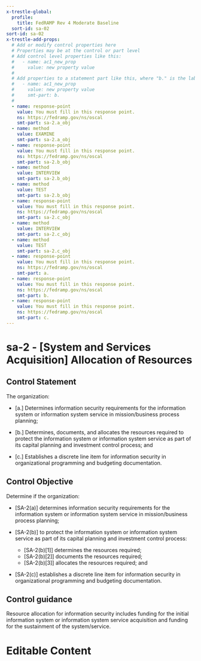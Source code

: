 ```yaml
---
x-trestle-global:
  profile:
    title: FedRAMP Rev 4 Moderate Baseline
  sort-id: sa-02
sort-id: sa-02
x-trestle-add-props:
  # Add or modify control properties here
  # Properties may be at the control or part level
  # Add control level properties like this:
  #   - name: ac1_new_prop
  #     value: new property value
  #
  # Add properties to a statement part like this, where "b." is the label of the target statement part
  #   - name: ac1_new_prop
  #     value: new property value
  #     smt-part: b.
  #
  - name: response-point
    value: You must fill in this response point.
    ns: https://fedramp.gov/ns/oscal
    smt-part: sa-2.a_obj
  - name: method
    value: EXAMINE
    smt-part: sa-2.a_obj
  - name: response-point
    value: You must fill in this response point.
    ns: https://fedramp.gov/ns/oscal
    smt-part: sa-2.b_obj
  - name: method
    value: INTERVIEW
    smt-part: sa-2.b_obj
  - name: method
    value: TEST
    smt-part: sa-2.b_obj
  - name: response-point
    value: You must fill in this response point.
    ns: https://fedramp.gov/ns/oscal
    smt-part: sa-2.c_obj
  - name: method
    value: INTERVIEW
    smt-part: sa-2.c_obj
  - name: method
    value: TEST
    smt-part: sa-2.c_obj
  - name: response-point
    value: You must fill in this response point.
    ns: https://fedramp.gov/ns/oscal
    smt-part: a.
  - name: response-point
    value: You must fill in this response point.
    ns: https://fedramp.gov/ns/oscal
    smt-part: b.
  - name: response-point
    value: You must fill in this response point.
    ns: https://fedramp.gov/ns/oscal
    smt-part: c.
---
```


# sa-2 - \[System and Services Acquisition\] Allocation of Resources

## Control Statement

The organization:

- \[a.\] Determines information security requirements for the information system or information system service in mission/business process planning;

- \[b.\] Determines, documents, and allocates the resources required to protect the information system or information system service as part of its capital planning and investment control process; and

- \[c.\] Establishes a discrete line item for information security in organizational programming and budgeting documentation.

## Control Objective

Determine if the organization:

- \[SA-2(a)\] determines information security requirements for the information system or information system service in mission/business process planning;

- \[SA-2(b)\] to protect the information system or information system service as part of its capital planning and investment control process:

  - \[SA-2(b)[1]\] determines the resources required;
  - \[SA-2(b)[2]\] documents the resources required;
  - \[SA-2(b)[3]\] allocates the resources required; and

- \[SA-2(c)\] establishes a discrete line item for information security in organizational programming and budgeting documentation.

## Control guidance

Resource allocation for information security includes funding for the initial information system or information system service acquisition and funding for the sustainment of the system/service.

# Editable Content

<!-- Make additions and edits below -->
<!-- The above represents the contents of the control as received by the profile, prior to additions. -->
<!-- If the profile makes additions to the control, they will appear below. -->
<!-- The above markdown may not be edited but you may edit the content below, and/or introduce new additions to be made by the profile. -->
<!-- If there is a yaml header at the top, parameter values may be edited. Use --set-parameters to incorporate the changes during assembly. -->
<!-- The content here will then replace what is in the profile for this control, after running profile-assemble. -->
<!-- The added parts in the profile for this control are below.  You may edit them and/or add new ones. -->
<!-- Each addition must have a heading either of the form ## Control my_addition_name -->
<!-- or ## Part a. (where the a. refers to one of the control statement labels.) -->
<!-- "## Control" parts are new parts added after the statement part. -->
<!-- "## Part" parts are new parts added into the top-level statement part with that label. -->
<!-- Subparts may be added with nested hash levels of the form ### My Subpart Name -->
<!-- underneath the parent ## Control or ## Part being added -->
<!-- See https://ibm.github.io/compliance-trestle/tutorials/ssp_profile_catalog_authoring/ssp_profile_catalog_authoring for guidance. -->
